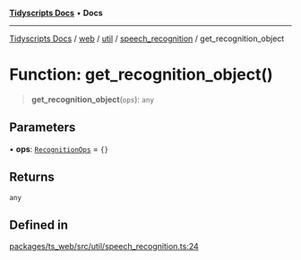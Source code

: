 [**Tidyscripts Docs**](../../../../../../../README.md) • **Docs**

***

[Tidyscripts Docs](../../../../../../../globals.md) / [web](../../../../../README.md) / [util](../../../README.md) / [speech\_recognition](../README.md) / get\_recognition\_object

# Function: get\_recognition\_object()

> **get\_recognition\_object**(`ops`): `any`

## Parameters

• **ops**: [`RecognitionOps`](../interfaces/RecognitionOps.md) = `{}`

## Returns

`any`

## Defined in

[packages/ts\_web/src/util/speech\_recognition.ts:24](https://github.com/sheunaluko/tidyscripts/blob/master/packages/ts_web/src/util/speech_recognition.ts#L24)

